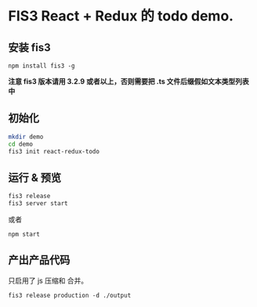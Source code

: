 # FIS3 React + Redux 的 todo demo.

## 安装 fis3

`npm install fis3 -g`

**注意 fis3 版本请用 3.2.9 或者以上，否则需要把 .ts 文件后缀假如文本类型列表中**

## 初始化

```bash
mkdir demo
cd demo
fis3 init react-redux-todo
```

## 运行 & 预览

```bash
fis3 release
fis3 server start
```

或者 

```
npm start
```

## 产出产品代码

只启用了 js 压缩和 合并。

```
fis3 release production -d ./output
```
